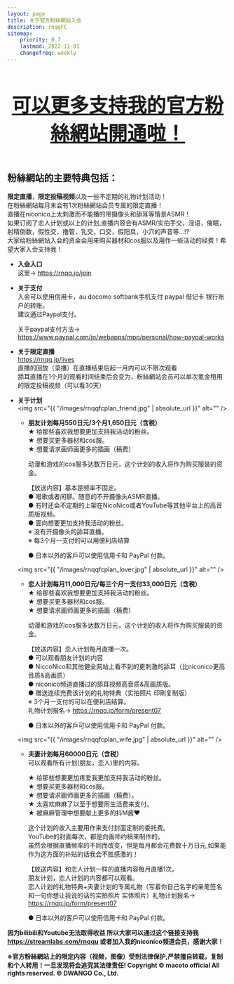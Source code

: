 ```yaml
---
layout: page
title: 关于官方粉絲網站入会
description: rnqqFC
sitemap:
    priority: 0.7
    lastmod: 2022-11-01
    changefreq: weekly
---
```

<header class="major">
	<h2 style="font-size: 2.75rem;"><a href="#">可以更多支持我的官方粉絲網站開通啦！ </a></h2>
</header>

## 粉絲網站的主要特典包括：
**限定直播**，**限定投稿视频**以及一些不定期的礼物计划活动！  
在粉絲網站每月末会有1次粉絲網站会员专属的限定直播！  
直播在niconico上太刺激而不能播的带摄像头和舔耳等情景ASMR！  
如果订阅了恋人计划或以上的计划,直播内容会有ASMR/实拍手交，淫语，催眠，射精倒数，假性交，撸管，乳交，口交，假阳具，小穴的声音等…!?  
大家给粉絲網站入会的资金会用来购买器材和cos服以及用作一些活动的经费！希望大家入会支持我！  

* **入会入口**  
  这里->
  <https://rnqq.jp/join>

* **关于支付**  
  入会可以使用信用卡，au docomo softbank手机支付 paypal 借记卡 银行账户的转账。  
  建议通过Paypal支付。

  关于paypal支付方法->
  <https://www.paypal.com/jp/webapps/mpp/personal/how-paypal-works>


* **关于限定直播**  
  <https://rnqq.jp/lives>  
  直播的回放（录播）在直播结束后起一月内可以不限次观看  
  舔耳直播在1个月的观看时间结束后会变为，粉絲網站会员可以单次氪金租用的限定投稿视频（可以看30天）


* **关于计划**  
  <span class="image fit"><img src="{{ "/images/rnqqfcplan_friend.jpg" | absolute_url }}" alt="" /></span>
  * **朋友计划每月550日元/3个月1,650日元（含税）**  
    ★ 给那些喜欢我想要更加支持我活动的粉丝。  
    ★ 想要买更多器材和cos服。  
    ★ 想要请求画师画更多的插画（稿费）  

      动漫和游戏的cos服多达数万日元，这个计划的收入将作为购买服装的资金。  

    【放送内容】基本是频率不固定。  
    ● 唱歌或者闲聊。随意的不开摄像头ASMR直播。  
    ● 有时还会不定期的上架在NicoNico或者YouTube等其他平台上的高音质版视频。  
    ● 面向想要更加支持我活动的粉丝。  
    ※ 没有开摄像头的舔耳直播。  
    ※ 每3个月一支付的可以用便利店结算  

    ● 日本以外的客戶可以使用信用卡和 PayPal 付款。  

  <span class="image fit"><img src="{{ "/images/rnqqfcplan_lover.jpg" | absolute_url }}" alt="" /></span>  
  * **恋人计划每月11,000日元/每三个月一支付33,000日元（含税）**  
    ★ 给那些喜欢我想要更加支持我活动的粉丝。  
    ★ 想要买更多器材和cos服。  
    ★ 想要请求画师画更多的插画（稿费）  

      动漫和游戏的cos服多达数万日元，这个计划的收入将作为购买服装的资金。  

    【放送内容】恋人计划每月直播一次。  
    ● 可以观看朋友计划的内容  
    ● NiccoNico和其他健全网站上看不到的更刺激的舔耳（比niconico更高音质&高画质）  
    ● niconico频道直播过的舔耳视频高音质&高画质版。  
    ● 赠送连续充费该计划的礼物特典（实拍照片 印刷复制版）  
    ※ 3个月一支付的可以在便利店结算。  
    礼物计划报名->
    <https://rnqq.jp/form/present07>

    ● 日本以外的客戶可以使用信用卡和 PayPal 付款。  

  <span class="image fit"><img src="{{ "/images/rnqqfcplan_wife.jpg" | absolute_url }}" alt="" /></span>  
  * **夫妻计划每月60000日元（含税）**  
    可以观看所有计划(朋友，恋人)里的内容。  

    ★ 给那些想要更加疼爱我更加支持我活动的粉丝。  
    ★ 想要买更多器材和cos服。  
    ★ 想要请求画师画更多的插画（稿费）。  
    ★ 太喜欢麻麻了以至于想要用生活费来支付。  
    ★ 被麻麻管理中想要献上更多的抖M酱❤️  

      这个计划的收入主要用作来支付封面定制的委托费。  
      YouTube的封面每次，都是向画师约稿来制作的。  
      虽然会根据直播频率的不同而改变，但是每月都会花费数十万日元,如果能作为这方面的补贴的话我会不胜感激的！  
    
    【放送内容】和恋人计划一样的直播内容每月直播1次。  
    朋友计划，恋人计划的内容都可以观看。  
    恋人计划的礼物特典+夫妻计划的专属礼物（写着你自己名字的亲笔签名和一句你想让我说的话的实拍照片 实体照片）礼物计划报名->
    <https://rnqq.jp/form/present07>

    ● 日本以外的客戶可以使用信用卡和 PayPal 付款。  


**因为bilibili和Youtube无法取得收益
所以大家可以通过这个链接支持我<https://streamlabs.com/rnqqu>
或者加入我的niconico频道会员，感谢大家！**
  

<div class="box">
<strong>※官方粉絲網站上的限定内容（视频，图像）受到法律保护,严禁擅自转载，复制和个人转用！一旦发现将会追究其法律责任!  
Copyright © macoto official All rights reserved. © DWANGO Co., Ltd.</strong>
</div>
